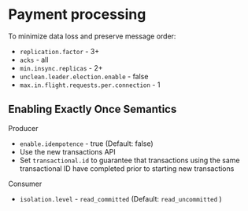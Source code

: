 # Payment processing

To minimize data loss and preserve message order:

- `replication.factor` - 3+
- `acks` - all
- `min.insync.replicas` - 2+
- `unclean.leader.election.enable` - false
- `max.in.flight.requests.per.connection` - 1

## Enabling Exactly Once Semantics

Producer

- `enable.idempotence` - true (Default: false)
- Use the new transactions API
- Set `transactional.id` to guarantee that transactions using the same transactional ID have completed prior to starting new transactions

Consumer

- `isolation.level` - `read_committed` (Default: `read_uncommitted` )